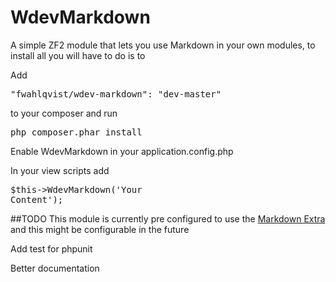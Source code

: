 WdevMarkdown
============

A simple ZF2 module that lets you use Markdown in your own modules, to install all you will have to do is to 

Add <pre>"fwahlqvist/wdev-markdown": "dev-master"</pre> to your composer and run <pre>php composer.phar install</pre>

Enable WdevMarkdown in your application.config.php

In your view scripts add <pre>$this->WdevMarkdown('Your Content');</pre>


##TODO
This module is currently pre configured to use the <a href="http://michelf.ca/projects/php-markdown/extra/">Markdown Extra</a> and this might be configurable in the future

Add test for phpunit

Better documentation 